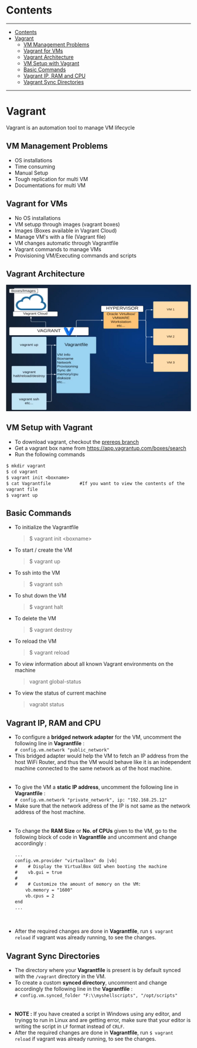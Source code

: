 # Contents

---

- [Contents](#contents)
- [Vagrant](#vagrant)
  - [VM Management Problems](#vm-management-problems)
  - [Vagrant for VMs](#vagrant-for-vms)
  - [Vagrant Architecture](#vagrant-architecture)
  - [VM Setup with Vagrant](#vm-setup-with-vagrant)
  - [Basic Commands](#basic-commands)
  - [Vagrant IP, RAM and CPU](#vagrant-ip-ram-and-cpu)
  - [Vagrant Sync Directories](#vagrant-sync-directories)

---

# Vagrant

Vagrant is an automation tool to manage VM lifecycle

## VM Management Problems

-   OS installations
-   Time consuming
-   Manual Setup
-   Tough replication for multi VM
-   Documentations for multi VM

## Vagrant for VMs

-   No OS installations
-   VM setupp through images (vagrant boxes)
-   Images (Boxes available in Vagrant Cloud)
-   Manage VM's with a file (Vagrant file)
-   VM changes automatic through Vagrantfile
-   Vagrant commands to manage VMs
-   Provisioning VM/Executing commands and scripts

## Vagrant Architecture

<div align="center">

![vagrant-architecture](https://raw.githubusercontent.com/CoderChirag/DevOps-Learning/main/images/vagrant.jpg)

</div>

## VM Setup with Vagrant

-   To download vagrant, checkout the [prereqs branch](https://github.com/CoderChirag/DevOps-Learning/tree/prereqs)
-   Get a vagrant box name from https://app.vagrantup.com/boxes/search
-   Run the following commands

```
$ mkdir vagrant
$ cd vagrant
$ vagrant init <boxname>
$ cat Vagrantfile           #If you want to view the contents of the vagrant file
$ vagrant up
```

## Basic Commands

-   To initialize the Vagrantfile
    > $ vagrant init \<boxname>
-   To start / create the VM
    > $ vagrant up
-   To ssh into the VM
    > $ vagrant ssh
-   To shut down the VM
    > $ vagrant halt
-   To delete the VM
    > $ vagrant destroy
-   To reload the VM
    > $ vagrant reload
-   To view information about all known Vagrant environments on the machine
    > vagrant global-status
-   To view the status of current machine
    > vagrabt status

## Vagrant IP, RAM and CPU

-   To configure a **bridged network adapter** for the VM, uncomment the following line in **Vagrantfile** :<br>`# config.vm.network "public_network"`
-   This bridged adapter would help the VM to fetch an IP address from the host WiFi Router, and thus the VM would behave like it is an independent machine connected to the same network as of the host machine.
    <br><br><br>
-   To give the VM a **static IP address**, uncomment the following line in **Vagrantfile** :<br>`# config.vm.network "private_network", ip: "192.168.25.12"`
-   Make sure that the network address of the IP is not same as the network address of the host machine.
    <br><br><br>
-   To change the **RAM Size** or **No. of CPUs** given to the VM, go to the following block of code in **Vagrantfile** and uncomment and change accordingly :
    ```
    ...
    config.vm.provider "virtualbox" do |vb|
    #    # Display the VirtualBox GUI when booting the machine
    #    vb.gui = true
    #
    #    # Customize the amount of memory on the VM:
        vb.memory = "1600"
        vb.cpus = 2
    end
    ...
    ```
    <br><br>
-   After the required changes are done in **Vagrantfile**, run `$ vagrant reload` if vagrant was already running, to see the changes.

## Vagrant Sync Directories

-   The directory where your **Vagrantfile** is present is by default synced with the `/vagrant` directory in the VM.
-   To create a custom **synced directory**, uncomment and change accordingly the following line in the **Vagrantfile** : <br> `# config.vm.synced_folder "F:\\myshellscripts", "/opt/scripts"`
    <br><br><br>
-   **NOTE :** If you have created a script in Windows using any editor, and tryingg to run in Linux and are getting error, make sure that your editor is writing the script in `LF` format instead of `CRLF`.
-   After the required changes are done in **Vagrantfile**, run `$ vagrant reload` if vagrant was already running, to see the changes.
